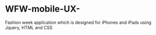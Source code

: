# WFW-mobile-UX-
Fashion week application which is designed for iPhones and iPads using Jquery, HTML and CSS
